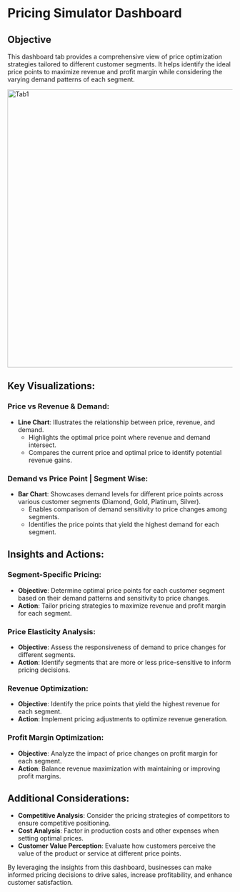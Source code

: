 # Pricing Simulator Dashboard
## Objective
This dashboard tab provides a comprehensive view of price optimization strategies tailored to different customer segments. It helps identify the ideal price points to maximize revenue and profit margin while considering the varying demand patterns of each segment.

<img width="623" alt="Tab1" src="https://github.com/user-attachments/assets/0aeb00e3-82ae-4488-9bb5-2ec317090af8">

## Key Visualizations:

### Price vs Revenue & Demand:
- **Line Chart**: Illustrates the relationship between price, revenue, and demand.
  - Highlights the optimal price point where revenue and demand intersect.
  - Compares the current price and optimal price to identify potential revenue gains.

### Demand vs Price Point | Segment Wise:
- **Bar Chart**: Showcases demand levels for different price points across various customer segments (Diamond, Gold, Platinum, Silver).
  - Enables comparison of demand sensitivity to price changes among segments.
  - Identifies the price points that yield the highest demand for each segment.

## Insights and Actions:

### Segment-Specific Pricing:
- **Objective**: Determine optimal price points for each customer segment based on their demand patterns and sensitivity to price changes.
- **Action**: Tailor pricing strategies to maximize revenue and profit margin for each segment.

### Price Elasticity Analysis:
- **Objective**: Assess the responsiveness of demand to price changes for different segments.
- **Action**: Identify segments that are more or less price-sensitive to inform pricing decisions.

### Revenue Optimization:
- **Objective**: Identify the price points that yield the highest revenue for each segment.
- **Action**: Implement pricing adjustments to optimize revenue generation.

### Profit Margin Optimization:
- **Objective**: Analyze the impact of price changes on profit margin for each segment.
- **Action**: Balance revenue maximization with maintaining or improving profit margins.

## Additional Considerations:

- **Competitive Analysis**: Consider the pricing strategies of competitors to ensure competitive positioning.
- **Cost Analysis**: Factor in production costs and other expenses when setting optimal prices.
- **Customer Value Perception**: Evaluate how customers perceive the value of the product or service at different price points.

By leveraging the insights from this dashboard, businesses can make informed pricing decisions to drive sales, increase profitability, and enhance customer satisfaction.
